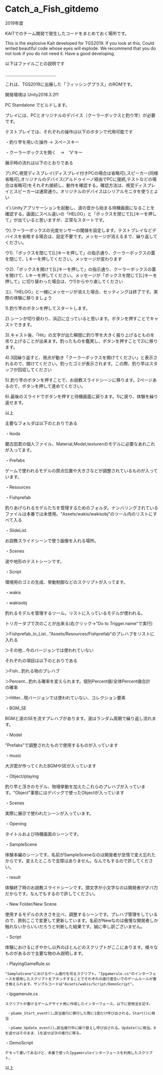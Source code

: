 ﻿# Catch_a_Fish_gitdemo
 
2019年度

KAITでのチーム開発で発生したコードをまとめておく場所です。

This is the explosive Kait developed for TGS2019.
If you look at this, Could writed beautiful code whose eyes will explode.
We recommend that you do not look if you do not need it.
Have a good developing.

以下はファイルごとの説明です

＿＿＿＿＿＿＿＿＿＿＿＿

これは、TGS2019に出展した「フィッシングプラス」のROMです。

開発環境は Unity2018.3.2f1

PC Standalone でビルドします。



プレイには、PCとオリジナルのデバイス（クーラーボックスと釣り竿）が必要です。

テストプレイでは、それぞれの操作は以下のボタンで代用可能です

・釣り竿を用いた操作 → スペースキー

・クーラーボックスを開く　→　'V'キー



展示時の流れは以下のとおりである

ア).PC,視覚ディスプレイ(ディスプレイ付きPCの場合は省略可),スピーカー(同様省略可),オリジナルのデバイス(アルドゥイーノ経由でPCに接続,テストなどの場合は省略可)をそれぞれ接続し、動作を確認する。確認方法は、視覚ディスプレイとスピーカーは通常通り。オリジナルのデバイスはシリアルモニタを使うとよい

イ).Unityアプリケーションを起動し、波の音から始まる待機画面になることを確認する。画面にスペル違いの「HELOO」と「ボックスを閉じて[L]キーを押して」が出ていると思いますが、正常なスタートです。

ウ).クーラーボックスの光度センサーの閾値を設定します。テストプレイなどデバイスを省略する場合は、設定不要です。メッセージが消えるまで、繰り返してください。

ウ1).「ボックスを閉じて[L]キーを押して」の指示通り、クーラーボックスの蓋を閉じて、Lキーを押してください。メッセージが変わります

ウ2).「ボックスを開けて[L]キーを押して」の指示通り、クーラーボックスの蓋を開けて、Lキーを押してください。メッセージが「ボックスを閉じて[L]キーを押して」に切り替わった場合は、ウ1)からやり直してください

エ).「HELOO」と一緒にメッセージが消えた場合、セッティングは終了です。実際の体験に移りましょう


1).釣り竿のボタンを押してスタートします。

2).シーンが切り替わり、浜辺に立っていると思います。ボタンを押すことでキャストできます。

3).キャスト後、「Hit」の文字が出た瞬間に釣り竿を大きく振り上げるとものを吊り上げることが出来ます。釣ったものを鑑賞し、ボタンを押すことで2)に移ります。

4).3回繰り返すと、視点が動き「クーラーボックスを開けてください」と表示されるので、開けてください。釣ったゴミが表示されます。この際、釣り竿はスタッフが回収してください

5).釣り竿のボタンを押すことで、お説教スライドシーンに移ります。2ページあるので、ボタンを押して進めてください。

6).最後のスライドでボタンを押すと待機画面に戻ります。1)に戻り、体験を繰り返せます。

以上


主要なフォルダは以下のとおりである

・ikoda

 藺古田君の個人ファイル、Material,Model,texturenのモデルに必要なあれこれが入ってます。

・Prefabs

 ゲームで使われるモデルの原点位置や大きさなどが調整されているものが入っています。

・Resources

 ・Fishprefab
 
   釣りあげられるモデルたちを管理するためのフォルダ。ナンバリングされているファイルは本番では未使用。"Assets/wakis/wakisobj"のツール内のリストにすべて入る

 ・SlideList
 
   お説教スライドシーンで使う画像を入れる場所。

・Scenes

 波や地形のテストシーンです。

・Script

 環境用のゴミの生成、挙動制御などのスクリプトが入ってます。

・wakis

 ・wakisobj

  釣れるモデルを管理するツール。リストに入っているモデルが使われる。
  
  トリガータブで次のことが出来る(右クリック→"Do to Trigger.name"で実行)
  
   ＞Fishprefab_In_List…"Assets/Resources/Fishprefab"のプレハブをリストに入れる
   
   ＞その他…今のバージョンでは使われていない
  
  それぞれの項目は以下のとおりである
   
   ＞Fish…釣れる物のプレハブ
   
   ＞Percent…釣れる確率を変えられます。個別Percent値/全体Percent値合計　の確率
   
   ＞Hitter…現バージョンでは使われていない、コレクション要素
 
 ・BGM_SE
  
  BGMと波のSEを流すプレハブがあります。波はランダム周期で繰り返し流れます。
 
 ・Model
  
  "Prefabs"で調整されたもので使用するものが入っています
 
 ・music
  
  大沢君が作ってくれたBGMやSEが入っています
 
 ・Object/playing
  
  釣り竿と浮きのモデル、物理挙動を加えたこれらのプレハブが入っています。"Object"事態にはデバッグで使ったObjectが入っています
 
 ・Scenes
  
  実際に展示で使われたシーンが入っています。
  
  ・Opening
   
   タイトルおよび待機画面のシーンです。
  
  ・SampleScene
   
   体験本編のシーンです。名前がSampleSceneなのは開発者が怠惰で変え忘れたからです。変えたところで支障はありません。なんでもするので許してください。
  
  ・result
   
   体験終了時のお説教スライドシーンです。頭文字が小文字なのは開発者が才バ力だからです。なんでもするので許してください。
  
  ・New Folder/New Scene
   
   使用するモデルの大きさを比べ、調整するシーンです。プレハブ管理をしているので、原則ここで変更して更新しています。名前がNewなのは傲慢な開発者しか触れないからいいだろうと判断した結果です。誠に申し訳ございません。
 
 ・Script
  
  体験におけるにぎやかし以外のほとんどのスクリプトがここにあります。様々なものがあるので主要な物のみ説明します。
   
   ・PlayingGameRule.sc
    
    "SampleScene"におけるゲーム進行を司るスクリプト。"Ipgamerule.cs"のインターフェースを使用したスクリプトをアタッチすることでそれぞれの進行度合いでのゲームルールが書き換えられます。サンプルコードは"Assets/wakis/Script/DemoScript"。
   
   ・Ipgamerule.cs
    
    スクリプトが書けるゲームデザイナ用に作成したインターフェース。以下に使用法を記す。
     
     ・pGame_Start_event()…該当進行に移行した際に1度だけ呼び出される。Start()に相当
     
     ・pGame_Update_event()…該当進行中に繰り替えし呼び出される。Update()に相当。0を返せばそのまま、1を返せば次の進行に移る。
   
   ・DemoScript
    
    デモって書いてあるけど、本番で使ったIpgameruleインターフェースを利用したスクリプト。

以上
